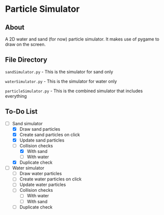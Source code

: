 # Particle Simulator

## About

A 2D water and sand (for now) particle simulator. It makes use of pygame to draw on the screen.

## File Directory

`sandSimulator.py` - This is the simulator for sand only

`waterSimulator.py` - This is the simulator for water only

`particleSimulator.py` - This is the combined simulator that includes everything

## To-Do List

- [ ] Sand simulator
  - [x] Draw sand particles
  - [x] Create sand particles on click
  - [x] Update sand particles
  - [ ] Collision checks
    - [x] With sand
    - [ ] With water
  - [x] Duplicate check

- [ ] Water simulator
  - [ ] Draw water particles
  - [ ] Create water particles on click
  - [ ] Update water particles
  - [ ] Collision checks
    - [ ] With water
    - [ ] With sand
  - [ ] Duplicate check
